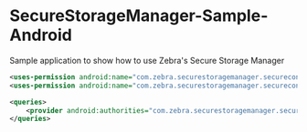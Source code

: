 # SecureStorageManager-Sample-Android
Sample application to show how to use Zebra's Secure Storage Manager

```xml
<uses-permission android:name="com.zebra.securestoragemanager.securecontentprovider.PERMISSION.WRITE"/>
<uses-permission android:name="com.zebra.securestoragemanager.securecontentprovider.PERMISSION.READ"/>
```

```xml
<queries>
    <provider android:authorities="com.zebra.securestoragemanager.securecontentprovider" />
</queries>
```